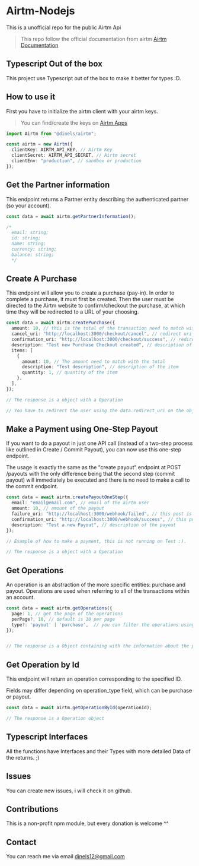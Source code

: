 # Airtm-Nodejs

This is a unofficial repo for the public Airtm Api

> This repo follow the official documentation from airtm [Airtm Documentation](https://airtm.bitbucket.io/#get-operation)

## Typescript Out of the box

This project use Typescript out of the box to make it better for types :D.

## How to use it

First you have to initialize the airtm client with your airtm keys.

> You can find/create the keys on [Airtm Apps](https://app.airtm.com/settings/apps)

```ts
import Airtm from "@dinels/airtm";

const airtm = new Airtm({
  clientKey: AIRTM_API_KEY, // Airtm Key
  clientSecret: AIRTM_API_SECRET, // Airtm secret
  clientEnv: "production", // sandbox or production
});
```

## Get the Partner information

This endpoint returns a Partner entity describing the authenticated partner (so your account).

```ts
const data = await airtm.getPartnerInformation();

/*
  email: string;
  id: string;
  name: string;
  currency: string;
  balance: string;
  */
```

## Create A Purchase

This endpoint will allow you to create a purchase (pay-in). In order to complete a purchase, it must first be created. Then the user must be directed to the Airtm website to confirm/checkout the purchase, at which time they will be redirected to a URL of your choosing.

```ts
const data = await airtm.createPurchase({
  amount: 10, // this is the total of the transaction need to match with the items amounts
  cancel_uri: "http://localhost:3000/checkout/cancel", // redirect uri when the user cancel the purchase
  confirmation_uri: "http://localhost:3000/checkout/success", // redirect uri when the user complete the purchase succesfully
  description: "Test new Purchase Checkout created", // description of the transaction
  items: [
    {
      amount: 10, // The amount need to match with the total
      description: "Test description", // description of the item
      quantity: 1, // quantity of the item
    },
  ],
});

// The response is a object with a Operation

// You have to redirect the user using the data.redirect_uri on the object, then the user have to complete this purchase on the frontend
```

## Make a Payment using One-Step Payout

If you want to do a payout in just one API call (instead of a two-step process like outlined in Create / Commit Payout), you can now use this one-step endpoint.

The usage is exactly the same as the "create payout" endpoint at POST /payouts with the only difference being that the second step (commit payout) will immediately be executed and there is no need to make a call to the commit endpoint.

```ts
const data = await airtm.createPayoutOneStep({
  email: "email@email.com", // email of the airtm user
  amount: 10, // amount of the payout
  failure_uri: "http://localhost:3000/webhook/failed", // this post is a webhook uri on your server
  confirmation_uri: "http://localhost:3000/webhook/success", // this post is a webhook uri on your server
  description: "Test a new Payout", // description of the payout
});

// Example of how to make a payment, this is not running on Test :).

// The response is a object with a Operation
```

## Get Operations

An operation is an abstraction of the more specific entities: purchase and payout. Operations are used when referring to all of the transactions within an account.

```ts
const data = await airtm.getOperations({
  page: 1, // get the page of the operations
  perPage?, 10, // default is 10 per page
  type?: 'payout' | 'purchase',  // you can filter the operations using using this key
});


// The response is a Object containing with the information about the page and how many have, it have a data array with the Operations.


```

## Get Operation by Id

This endpoint will return an operation corresponding to the specified ID.

Fields may differ depending on operation_type field, which can be purchase or payout.

```ts
const data = await airtm.getOperationById(operationId);

// The response is a Operation object
```

## Typescript Interfaces

All the functions have Interfaces and their Types with more detailed Data of the returns. ;)

## Issues

You can create new issues, i will check it on github.

## Contributions

This is a non-profit npm module, but every donation is welcome ^^

## Contact

You can reach me via email
dinels12@gmail.com
